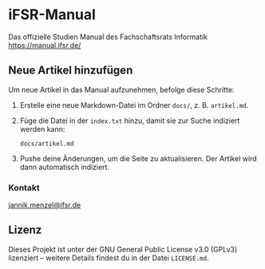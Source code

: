 # iFSR-Manual

Das offizielle Studien Manual des Fachschaftsrats Informatik https://manual.ifsr.de/

## Neue Artikel hinzufügen

Um neue Artikel in das Manual aufzunehmen, befolge diese Schritte:

1. Erstelle eine neue Markdown-Datei im Ordner `docs/`, z. B. `artikel.md`.

2. Füge die Datei in der `index.txt` hinzu, damit sie zur Suche indiziert werden kann:

   ```text
   docs/artikel.md
   ```

3. Pushe deine Änderungen, um die Seite zu aktualisieren. Der Artikel wird dann automatisch indiziert.

### Kontakt

jannik.menzel@ifsr.de

## Lizenz

Dieses Projekt ist unter der GNU General Public License v3.0 (GPLv3) lizenziert – weitere Details findest du in der Datei `LICENSE.md`.